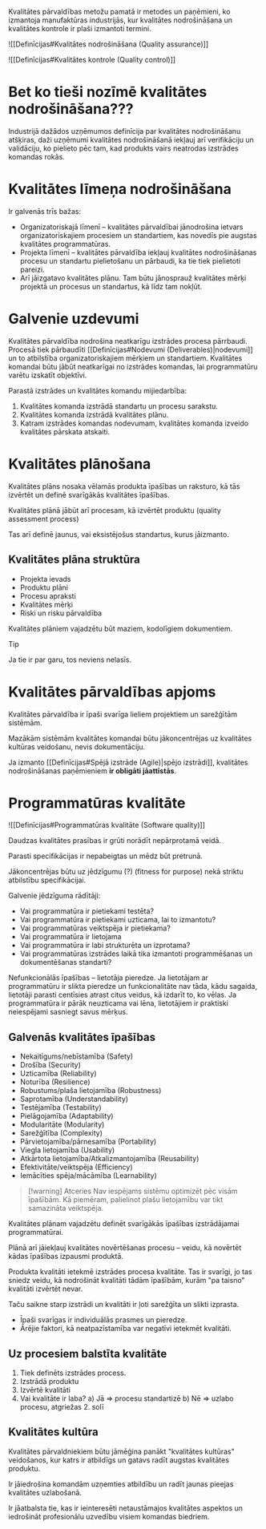 Kvalitātes pārvaldības metožu pamatā ir metodes un paņēmieni, ko izmantoja manufaktūras industrijās, kur kvalitātes nodrošināšana un kvalitātes kontrole ir plaši izmantoti termini.

![[Definīcijas#Kvalitātes nodrošināšana (Quality assurance)]]

![[Definīcijas#Kvalitātes kontrole (Quality control)]]

# Bet ko tieši nozīmē kvalitātes nodrošināšana???

Industrijā dažādos uzņēmumos definīcija par kvalitātes nodrošināšanu atšķiras, daži uzņēmumi kvalitātes nodrošināšanā iekļauj arī verifikāciju un validāciju, ko pielieto pēc tam, kad produkts vairs neatrodas izstrādes komandas rokās.

# Kvalitātes līmeņa nodrošināšana
Ir galvenās trīs bažas:
- Organizatoriskajā līmenī – kvalitātes pārvaldībai jānodrošina ietvars organizatoriskajiem procesiem un standartiem, kas novedīs pie augstas kvalitātes programmatūras.
- Projekta līmenī – kvalitātes pārvaldība iekļauj kvalitātes nodrošināšanas procesu un standartu pielietošanu un pārbaudi, ka tie tiek pielietoti pareizi. 
- Arī jāizgatavo kvalitātes plānu. Tam būtu jānosprauž kvalitātes mērķi projektā un procesus un standartus, kā līdz tam nokļūt. 

# Galvenie uzdevumi

Kvalitātes pārvaldība nodrošina neatkarīgu izstrādes procesa pārrbaudi. Procesā tiek pārbaudīti [[Definīcijas#Nodevumi (Deliverables)|nodevumi]] un to atbilstība organizatoriskajiem mērķiem un standartiem. Kvalitātes komandai būtu jābūt neatkarīgai no izstrādes komandas, lai programmatūru varētu izskatīt objektīvi.

Parastā izstrādes un kvalitātes komandu mijiedarbība:
1. Kvalitātes komanda izstrādā standartu un procesu sarakstu.
2. Kvalitātes komanda izstrādā kvalitātes plānu.
3. Katram izstrādes komandas nodevumam, kvalitātes komanda izveido kvalitātes pārskata atskaiti.

# Kvalitātes plānošana

Kvalitātes plāns nosaka vēlamās produkta īpašības un raksturo, kā tās izvērtēt un definē svarīgākās kvalitātes īpašības.

Kvalitātes plānā jābūt arī procesam, kā izvērtēt produktu (quality assessment process)

Tas arī definē jaunus, vai eksistējošus standartus, kurus jāizmanto.

## Kvalitātes plāna struktūra
- Projekta ievads
- Produktu plāni
- Procesu apraksti
- Kvalitātes mērķi
- Riski un risku pārvaldība

Kvalitātes plāniem vajadzētu būt maziem, kodolīgiem dokumentiem.

> [!tip]
> Ja tie ir par garu, tos neviens nelasīs.


# Kvalitātes pārvaldības apjoms
Kvalitātes pārvaldība ir īpaši svarīga lieliem projektiem un sarežģītām sistēmām. 

Mazākām sistēmām kvalitātes komandai būtu jākoncentrējas uz kvalitātes kultūras veidošanu, nevis dokumentāciju.

Ja izmanto [[Definīcijas#Spējā izstrāde (Agile)|spējo izstrādi]], kvalitātes nodrošināšanas paņēmieniem **ir obligāti jāattīstās**.

# Programmatūras kvalitāte

![[Definīcijas#Programmatūras kvalitāte (Software quality)]]

Daudzas kvalitātes prasības ir grūti norādīt nepārprotamā veidā. 

Parasti specifikācijas ir nepabeigtas un mēdz būt pretrunā.

Jākoncentrējas būtu uz jēdzīgumu (?) (fitness for purpose) nekā striktu atbilstību specifikācijai.

Galvenie jēdzīguma rādītāji:
- Vai programmatūra ir pietiekami testēta?
- Vai programmatūra ir pietiekami uzticama, lai to izmantotu?
- Vai programmatūras veiktspēja ir pietiekama?
- Vai programmatūra ir lietojama
- Vai programmatūra ir labi strukturēta un izprotama?
- Vai programmatūras izstrādes laikā tika izmantoti programmēšanas un dokumentēšanas standarti?

Nefunkcionālās īpašības – lietotāja pieredze. Ja lietotājam ar programmatūru ir slikta pieredze un funkcionalitāte nav tāda, kādu sagaida, lietotāji parasti centīsies atrast citus veidus, kā izdarīt to, ko vēlas. Ja programmatūra ir pārāk neuzticama vai lēna, lietotājiem ir praktiski neiespējami sasniegt savus mērķus.

## Galvenās kvalitātes īpašības

- Nekaitīgums/nebīstamība (Safety)
- Drošība (Security)
- Uzticamība (Reliability)
- Noturība (Resilience)
- Robustums/plaša lietojamība (Robustness)
- Saprotamība (Understandability)
- Testējamība (Testability)
- Pielāgojamība (Adaptability)
- Modularitāte (Modularity)
- Sarežģītība (Complexity)
- Pārvietojamība/pārnesamība (Portability)
- Viegla lietojamība (Usability)
- Atkārtota lietojamība/Atkalizmantojamība (Reusability)
- Efektivitāte/veiktspēja (Efficiency)
- Iemācīties spēja/mācāmība (Learnability)

> [!warning] Atceries
> Nav iespējams sistēmu optimizēt pēc visām īpašībām. Kā piemēram, palielinot plašu lietojamību var tikt samazināta veiktspēja.

Kvalitātes plānam vajadzētu definēt svarīgākās īpašības izstrādājamai programmatūrai.

Plānā arī jāiekļauj kvalitātes novērtēšanas procesu – veidu, kā novērtēt kādas īpašības izpausmi produktā.

Produkta kvalitāti ietekmē izstrādes procesa kvalitāte.
Tas ir svarīgi, jo tas sniedz veidu, kā nodrošināt kvalitāti tādām īpašībām, kurām "pa taisno" kvalitāti izvērtēt nevar.

Taču saikne starp izstrādi un kvalitāti ir ļoti sarežģīta un slikti izprasta.

- Īpaši svarīgas ir individuālās prasmes un pieredze.
- Ārējie faktori, kā neatpazīstamība var negatīvi ietekmēt kvalitāti.

## Uz procesiem balstīta kvalitāte

1. Tiek definēts izstrādes process.
2. Izstrādā produktu
3. Izvērtē kvalitāti
4. Vai kvalitāte ir laba?
	a) Jā => procesu standartizē
	b) Nē => uzlabo procesu, atgriežas 2. solī

## Kvalitātes kultūra

Kvalitātes pārvaldniekiem būtu jāmēģina panākt "kvalitātes kultūras" veidošanos, kur katrs ir atbildīgs un gatavs radīt augstas kvalitātes produktu.

Ir jāiedrošina komandām uzņemties atbildību un radīt jaunas pieejas kvalitātes uzlabošanā.

Ir jāatbalsta tie, kas ir ieinteresēti netaustāmajos kvalitātes aspektos un iedrošināt profesionālu uzvedību visiem komandas biedriem.
